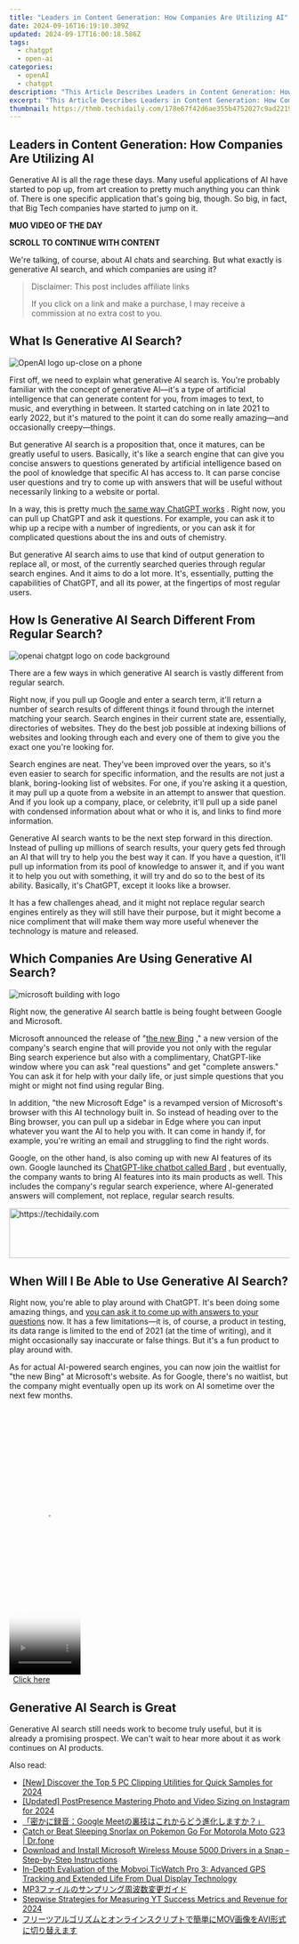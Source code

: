 ```yaml
---
title: "Leaders in Content Generation: How Companies Are Utilizing AI"
date: 2024-09-16T16:19:10.309Z
updated: 2024-09-17T16:00:18.586Z
tags:
  - chatgpt
  - open-ai
categories:
  - openAI
  - chatgpt
description: "This Article Describes Leaders in Content Generation: How Companies Are Utilizing AI"
excerpt: "This Article Describes Leaders in Content Generation: How Companies Are Utilizing AI"
thumbnail: https://thmb.techidaily.com/178e67f42d6ae355b4752027c9ad22197720cab14f0cfafff04bedca8cb4afb0.jpg
---
```


## Leaders in Content Generation: How Companies Are Utilizing AI

 Generative AI is all the rage these days. Many useful applications of AI have started to pop up, from art creation to pretty much anything you can think of. There is one specific application that's going big, though. So big, in fact, that Big Tech companies have started to jump on it.

 **MUO VIDEO OF THE DAY**

 **SCROLL TO CONTINUE WITH CONTENT**

 We're talking, of course, about AI chats and searching. But what exactly is generative AI search, and which companies are using it?

>  Disclaimer: This post includes affiliate links
>
>  If you click on a link and make a purchase, I may receive a commission at no extra cost to you.
>

## What Is Generative AI Search?

![OpenAI logo up-close on a phone](https://static1.makeuseofimages.com/wordpress/wp-content/uploads/2023/02/best-ai-web-apps.jpg)

 First off, we need to explain what generative AI search is. You're probably familiar with the concept of generative AI—it's a type of artificial intelligence that can generate content for you, from images to text, to music, and everything in between. It started catching on in late 2021 to early 2022, but it's matured to the point it can do some really amazing—and occasionally creepy—things.

 But generative AI search is a proposition that, once it matures, can be greatly useful to users. Basically, it's like a search engine that can give you concise answers to questions generated by artificial intelligence based on the pool of knowledge that specific AI has access to. It can parse concise user questions and try to come up with answers that will be useful without necessarily linking to a website or portal.

 In a way, this is pretty much [the same way ChatGPT works](https://www.makeuseof.com/how-does-chatgpt-work/) . Right now, you can pull up ChatGPT and ask it questions. For example, you can ask it to whip up a recipe with a number of ingredients, or you can ask it for complicated questions about the ins and outs of chemistry.

 But generative AI search aims to use that kind of output generation to replace all, or most, of the currently searched queries through regular search engines. And it aims to do a lot more. It's, essentially, putting the capabilities of ChatGPT, and all its power, at the fingertips of most regular users.

## How Is Generative AI Search Different From Regular Search?

![openai chatgpt logo on code background](https://static1.makeuseofimages.com/wordpress/wp-content/uploads/2023/01/openai-chatgpt-logo-on-code-background-feature.jpg)

 There are a few ways in which generative AI search is vastly different from regular search.

 Right now, if you pull up Google and enter a search term, it'll return a number of search results of different things it found through the internet matching your search. Search engines in their current state are, essentially, directories of websites. They do the best job possible at indexing billions of websites and looking through each and every one of them to give you the exact one you're looking for.

 Search engines are neat. They've been improved over the years, so it's even easier to search for specific information, and the results are not just a blank, boring-looking list of websites. For one, if you're asking it a question, it may pull up a quote from a website in an attempt to answer that question. And if you look up a company, place, or celebrity, it'll pull up a side panel with condensed information about what or who it is, and links to find more information.

 Generative AI search wants to be the next step forward in this direction. Instead of pulling up millions of search results, your query gets fed through an AI that will try to help you the best way it can. If you have a question, it'll pull up information from its pool of knowledge to answer it, and if you want it to help you out with something, it will try and do so to the best of its ability. Basically, it's ChatGPT, except it looks like a browser.

 It has a few challenges ahead, and it might not replace regular search engines entirely as they will still have their purpose, but it might become a nice compliment that will make them way more useful whenever the technology is mature and released.

## Which Companies Are Using Generative AI Search?

![microsoft building with logo](https://static1.makeuseofimages.com/wordpress/wp-content/uploads/2023/02/microsoft-building.jpg)

 Right now, the generative AI search battle is being fought between Google and Microsoft.

 Microsoft announced the release of "[the new Bing](https://www.makeuseof.com/microsoft-bing-gets-chatgpt-ai/) ," a new version of the company's search engine that will provide you not only with the regular Bing search experience but also with a complimentary, ChatGPT-like window where you can ask "real questions" and get "complete answers." You can ask it for help with your daily life, or just simple questions that you might or might not find using regular Bing.

 In addition, "the new Microsoft Edge" is a revamped version of Microsoft's browser with this AI technology built in. So instead of heading over to the Bing browser, you can pull up a sidebar in Edge where you can input whatever you want the AI to help you with. It can come in handy if, for example, you're writing an email and struggling to find the right words.

 Google, on the other hand, is also coming up with new AI features of its own. Google launched its [ChatGPT-like chatbot called Bard](http://www.makeuseof.com/google-launching-bard-ai-compete-with-chatgpt/) , but eventually, the company wants to bring AI features into its main products as well. This includes the company's regular search experience, where AI-generated answers will complement, not replace, regular search results.

<!-- affiliate ads begin -->
<a href="https://unicoeye.pxf.io/c/5597632/2134238/18498" target="_top" id="2134238">
  <img src="//a.impactradius-go.com/display-ad/18498-2134238" border="0" alt="https://techidaily.com" width="728" height="90"/>
</a>
<img height="0" width="0" src="https://unicoeye.pxf.io/i/5597632/2134238/18498" style="position:absolute;visibility:hidden;" border="0" />
<!-- affiliate ads end -->

## When Will I Be Able to Use Generative AI Search?

 Right now, you're able to play around with ChatGPT. It's been doing some amazing things, and [you can ask it to come up with answers to your questions](https://www.makeuseof.com/things-you-can-do-with-chatgpt/) now. It has a few limitations—it is, of course, a product in testing, its data range is limited to the end of 2021 (at the time of writing), and it might occasionally say inaccurate or false things. But it's a fun product to play around with.

 As for actual AI-powered search engines, you can now join the waitlist for "the new Bing" at Microsoft's website. As for Google, there's no waitlist, but the company might eventually open up its work on AI sometime over the next few months.

<!-- affiliate ads begin -->
<span id="1993654">
					<video width="128" height="480" style="cursor:pointer"
           poster="//a.impactradius-go.com/display-clicktoplayimage/1993654.png"
           onclick="if(!this.playClicked){this.play();this.setAttribute('controls',true);this.playClicked=true;}">
	   <source src="//a.impactradius-go.com/display-ad/22993-1993654">
	   <img src="//a.impactradius-go.com/display-clicktoplayimage/1993654.png" style="border: none; height: 100%; width: 100%; object-fit: contain">
	</video>
	<div style="width:80px;text-align:center"><a href="javascript:window.open(decodeURIComponent('https%3A%2F%2Fhomestyler.sjv.io%2Fc%2F5597632%2F1993654%2F22993'), '_blank');void(0);">Click here</a></div>
</span>
<img height="0" width="0" src="https://imp.pxf.io/i/5597632/1993654/22993" style="position:absolute;visibility:hidden;" border="0" />
<!-- affiliate ads end -->

## Generative AI Search is Great

 Generative AI search still needs work to become truly useful, but it is already a promising prospect. We can't wait to hear more about it as work continues on AI products.

<ins class="adsbygoogle"
     style="display:block"
     data-ad-format="autorelaxed"
     data-ad-client="ca-pub-7571918770474297"
     data-ad-slot="1223367746"></ins>

<ins class="adsbygoogle"
     style="display:block"
     data-ad-client="ca-pub-7571918770474297"
     data-ad-slot="8358498916"
     data-ad-format="auto"
     data-full-width-responsive="true"></ins>

<span class="atpl-alsoreadstyle">Also read:</span>
<div><ul>
<li><a href="https://digital-screen-recording.techidaily.com/new-discover-the-top-5-pc-clipping-utilities-for-quick-samples-for-2024/"><u>[New] Discover the Top 5 PC Clipping Utilities for Quick Samples for 2024</u></a></li>
<li><a href="https://instagram-video-recordings.techidaily.com/updated-postpresence-mastering-photo-and-video-sizing-on-instagram-for-2024/"><u>[Updated] PostPresence Mastering Photo and Video Sizing on Instagram for 2024</u></a></li>
<li><a href="https://tech-savvy.techidaily.com/1726029514587-google-meet/"><u>「密かに録音：Google Meetの裏技はこれからどう進化しますか？」</u></a></li>
<li><a href="https://android-pokemon-go.techidaily.com/catch-or-beat-sleeping-snorlax-on-pokemon-go-for-motorola-moto-g23-drfone-by-drfone-virtual-android/"><u>Catch or Beat Sleeping Snorlax on Pokemon Go For Motorola Moto G23 | Dr.fone</u></a></li>
<li><a href="https://driver-download.techidaily.com/download-and-install-microsoft-wireless-mouse-5000-drivers-in-a-snap-step-by-step-instructions/"><u>Download and Install Microsoft Wireless Mouse 5000 Drivers in a Snap – Step-by-Step Instructions</u></a></li>
<li><a href="https://buynow-tips.techidaily.com/in-depth-evaluation-of-the-mobvoi-ticwatch-pro-3-advanced-gps-tracking-and-extended-life-from-dual-display-technology/"><u>In-Depth Evaluation of the Mobvoi TicWatch Pro 3: Advanced GPS Tracking and Extended Life From Dual Display Technology</u></a></li>
<li><a href="https://tech-savvy.techidaily.com/1726030262041-mp3/"><u>MP3ファイルのサンプリング周波数変更ガイド</u></a></li>
<li><a href="https://youtube-docs.techidaily.com/ise-strategies-for-measuring-yt-success-metrics-and-revenue-for-2024/"><u>Stepwise Strategies for Measuring YT Success Metrics and Revenue for 2024</u></a></li>
<li><a href="https://tech-savvy.techidaily.com/1726029367775-movavi/"><u>フリーツアルゴリズムとオンラインスクリプトで簡単にMOV画像をAVI形式に切り替えます</u></a></li>
</ul></div>

